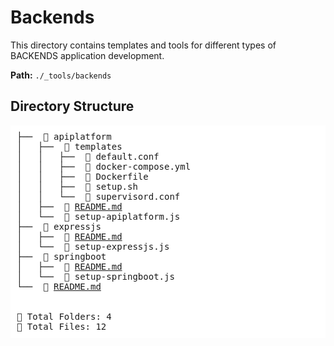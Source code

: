 # Backends

This directory contains templates and tools for different types of BACKENDS application development.

**Path:** `./_tools/backends`


## Directory Structure
<pre style="background-color: white; padding: 10px;">
├──  📂 apiplatform
│   ├──  📂 templates
│   │   ├──  📄 default.conf
│   │   ├──  📄 docker-compose.yml
│   │   ├──  📄 Dockerfile
│   │   ├──  📄 setup.sh
│   │   └──  📄 supervisord.conf
│   ├──  📄 <a href="apiplatform/README.md">README.md</a>
│   └──  📄 setup-apiplatform.js
├──  📂 expressjs
│   ├──  📄 <a href="expressjs/README.md">README.md</a>
│   └──  📄 setup-expressjs.js
├──  📂 springboot
│   ├──  📄 <a href="springboot/README.md">README.md</a>
│   └──  📄 setup-springboot.js
└──  📄 <a href="README.md">README.md</a>


📂 Total Folders: 4
📄 Total Files: 12
</pre>
